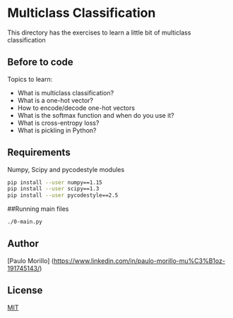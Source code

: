 # Multiclass Classification

This directory has the exercises to learn a little bit of multiclass classification

## Before to code

Topics to learn:

- What is multiclass classification?
- What is a one-hot vector?
- How to encode/decode one-hot vectors
- What is the softmax function and when do you use it?
- What is cross-entropy loss?
- What is pickling in Python?

## Requirements
Numpy, Scipy and pycodestyle modules


```bash
pip install --user numpy==1.15
pip install --user scipy==1.3
pip install --user pycodestyle==2.5

```

##Running main files
```bash
./0-main.py

```


## Author
[Paulo Morillo] (https://www.linkedin.com/in/paulo-morillo-mu%C3%B1oz-191745143/)

## License
[MIT](https://choosealicense.com/licenses/mit/)